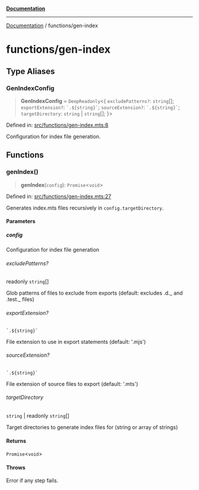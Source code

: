 [**Documentation**](../README.md)

---

[Documentation](../README.md) / functions/gen-index

# functions/gen-index

## Type Aliases

### GenIndexConfig

> **GenIndexConfig** = `DeepReadonly`\<\{ `excludePatterns?`: `string`[]; `exportExtension?`: `` `.${string}` ``; `sourceExtension?`: `` `.${string}` ``; `targetDirectory`: `string` \| `string`[]; \}\>

Defined in: [src/functions/gen-index.mts:8](https://github.com/noshiro-pf/ts-repo-utils/blob/main/src/functions/gen-index.mts#L8)

Configuration for index file generation.

## Functions

### genIndex()

> **genIndex**(`config`): `Promise`\<`void`\>

Defined in: [src/functions/gen-index.mts:27](https://github.com/noshiro-pf/ts-repo-utils/blob/main/src/functions/gen-index.mts#L27)

Generates index.mts files recursively in `config.targetDirectory`.

#### Parameters

##### config

Configuration for index file generation

###### excludePatterns?

readonly `string`[]

Glob patterns of files to exclude from exports (default: excludes .d._ and .test._ files)

###### exportExtension?

`` `.${string}` ``

File extension to use in export statements (default: '.mjs')

###### sourceExtension?

`` `.${string}` ``

File extension of source files to export (default: '.mts')

###### targetDirectory

`string` \| readonly `string`[]

Target directories to generate index files for (string or array of strings)

#### Returns

`Promise`\<`void`\>

#### Throws

Error if any step fails.
